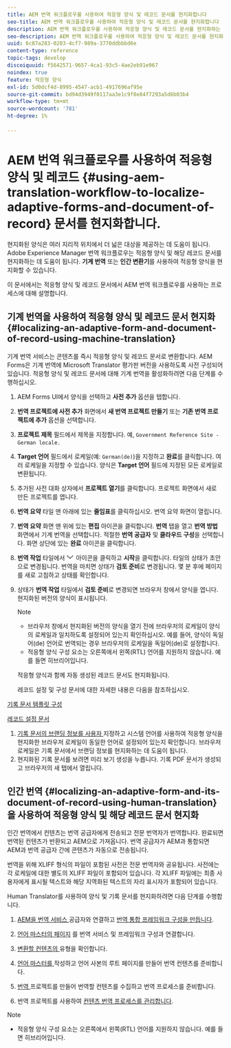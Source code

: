 ```yaml
---
title: AEM 번역 워크플로우를 사용하여 적응형 양식 및 레코드 문서를 현지화합니다
seo-title: AEM 번역 워크플로우를 사용하여 적응형 양식 및 레코드 문서를 현지화합니다
description: AEM 번역 워크플로우를 사용하여 적응형 양식 및 레코드 문서를 현지화하는 방법을 알아봅니다.
seo-description: AEM 번역 워크플로우를 사용하여 적응형 양식 및 레코드 문서를 현지화하는 방법을 알아봅니다.
uuid: 6c87a283-0203-4cf7-989a-3770ddbbbd6e
content-type: reference
topic-tags: develop
discoiquuid: f5642571-9657-4ca1-93c5-4ae2eb91e967
noindex: true
feature: 적응형 양식
exl-id: 5d0dcf4d-8995-4547-acb1-4917696af95e
source-git-commit: bd94d3949f0117aa3e1c9f0e84f7293a5d6b03b4
workflow-type: tm+mt
source-wordcount: '781'
ht-degree: 1%

---
```


# AEM 번역 워크플로우를 사용하여 적응형 양식 및 레코드 {#using-aem-translation-workflow-to-localize-adaptive-forms-and-document-of-record} 문서를 현지화합니다.

현지화된 양식은 여러 지리적 위치에서 더 넓은 대상을 제공하는 데 도움이 됩니다. Adobe Experience Manager 번역 워크플로우는 적응형 양식 및 해당 레코드 문서를 현지화하는 데 도움이 됩니다. **기계 번역** 또는 **인간 변환기**&#x200B;를 사용하여 적응형 양식을 현지화할 수 있습니다.

이 문서에서는 적응형 양식 및 레코드 문서에서 AEM 번역 워크플로우를 사용하는 프로세스에 대해 설명합니다.

## 기계 번역을 사용하여 적응형 양식 및 레코드 문서 현지화 {#localizing-an-adaptive-form-and-document-of-record-using-machine-translation}

기계 번역 서비스는 콘텐츠를 즉시 적응형 양식 및 레코드 문서로 변환합니다. AEM Forms은 기계 번역에 Microsoft Translator 평가판 버전을 사용하도록 사전 구성되어 있습니다. 적응형 양식 및 레코드 문서에 대해 기계 번역을 활성화하려면 다음 단계를 수행하십시오.

1. AEM Forms UI에서 양식을 선택하고 **사전 추가** 옵션을 탭합니다.
1. **번역 프로젝트에 사전 추가** 화면에서 **새 번역 프로젝트 만들기** 또는 **기존 번역 프로젝트에 추가** 옵션을 선택합니다.
1. **프로젝트 제목** 필드에서 제목을 지정합니다. 예, `Government Reference Site - German locale.`
1. **Target 언어** 필드에서 로케일(예: `German(de)`)을 지정하고 **완료**&#x200B;를 클릭합니다. 여러 로케일을 지정할 수 있습니다. 양식은 **Target 언어** 필드에 지정된 모든 로케일로 변환됩니다.
1. 추가된 사전 대화 상자에서 **프로젝트 열기**&#x200B;를 클릭합니다. 프로젝트 화면에서 새로 만든 프로젝트를 엽니다.
1. **번역 요약** 타일 맨 아래에 있는 **줄임표**&#x200B;를 클릭하십시오. 번역 요약 화면이 열립니다.
1. **번역 요약** 화면 맨 위에 있는 **편집** 아이콘을 클릭합니다. **번역** 탭을 열고 **번역 방법** 화면에서 기계 번역을 선택합니다. 적절한 **번역 공급자** 및 **클라우드 구성**&#x200B;을 선택합니다. 화면 상단에 있는 **완료** 아이콘을 클릭합니다.
1. **번역 작업** 타일에서 ![aem62forms_downarrow](assets/aem62forms_downarrow.png) 아이콘을 클릭하고 **시작**&#x200B;을 클릭합니다. 타일의 상태가 초안으로 변경됩니다. 번역을 마치면 상태가 **검토 준비**&#x200B;로 변경됩니다. 몇 분 후에 페이지를 새로 고침하고 상태를 확인합니다.
1. 상태가 **번역 작업** 타일에서 **검토 준비**&#x200B;로 변경되면 브라우저 창에서 양식을 엽니다. 현지화된 버전의 양식이 표시됩니다.

   >[!NOTE]
   >
   >* 브라우저 창에서 현지화된 버전의 양식을 열기 전에 브라우저의 로케일이 양식의 로케일과 일치하도록 설정되어 있는지 확인하십시오. 예를 들어, 양식이 독일어(de) 언어로 번역되는 경우 브라우저의 로케일을 독일어(de)로 설정합니다.
   >* 적응형 양식 구성 요소는 오른쪽에서 왼쪽(RTL) 언어를 지원하지 않습니다. 예를 들면 히브리어입니다.


   적응형 양식과 함께 자동 생성된 레코드 문서도 현지화됩니다.

   레코드 설정 및 구성 문서에 대한 자세한 내용은 다음을 참조하십시오.

[기록 문서 템플릿 구성](/help/forms/using/generate-document-of-record-for-non-xfa-based-adaptive-forms.md#p-document-of-record-template-configuration-p)

[레코드 설정 문서](/help/forms/using/generate-document-of-record-for-non-xfa-based-adaptive-forms.md#p-document-of-record-settings-p)

1. [기록 문서의 브랜딩 정보를 사용자 ](/help/forms/using/generate-document-of-record-for-non-xfa-based-adaptive-forms.md) 지정하고 시스템 언어를 사용하여 적응형 양식을 현지화한 브라우저 로케일이 동일한 언어로 설정되어 있는지 확인합니다. 브라우저 로케일은 기록 문서에서 브랜딩 정보를 현지화하는 데 도움이 됩니다.
1. 현지화된 기록 문서를 보려면 미리 보기 생성을 누릅니다. 기록 PDF 문서가 생성되고 브라우저의 새 탭에서 열립니다.

## 인간 번역 {#localizing-an-adaptive-form-and-its-document-of-record-using-human-translation}을 사용하여 적응형 양식 및 해당 레코드 문서 현지화

인간 번역에서 컨텐츠는 번역 공급자에게 전송되고 전문 번역자가 번역합니다. 완료되면 번역된 컨텐츠가 반환되고 AEM으로 가져옵니다. 번역 공급자가 AEM과 통합되면 AEM과 번역 공급자 간에 콘텐츠가 자동으로 전송됩니다.

번역을 위해 XLIFF 형식의 파일이 포함된 사전은 전문 번역자와 공유됩니다. 사전에는 각 로케일에 대한 별도의 XLIFF 파일이 포함되어 있습니다. 각 XLIFF 파일에는 최종 사용자에게 표시될 텍스트와 해당 지역화된 텍스트의 자리 표시자가 포함되어 있습니다.

Human Translator를 사용하여 양식 및 기록 문서를 현지화하려면 다음 단계를 수행합니다.

1. [AEM을 번역 서비스 ](/help/sites-administering/tc-tic.md) 공급자와 연결하고  [번역 통합 프레임워크 구성을 만듭니다](/help/sites-administering/tc-tic.md).

1. [언어 마스터의 페이지](/help/sites-administering/tc-tic.md) 를 번역 서비스 및 프레임워크 구성과 연결합니다.

1. [변환할 컨텐츠의 ](/help/sites-administering/tc-rules.md) 유형을 확인합니다.

1. [언어 마스터를 ](/help/sites-administering/tc-prep.md) 작성하고 언어 사본의 루트 페이지를 만들어 번역 컨텐츠를 준비합니다.

1. [번역 ](/help/sites-administering/tc-manage.md) 프로젝트를 만들어 번역할 컨텐츠를 수집하고 번역 프로세스를 준비합니다.

1. 번역 프로젝트를 사용하여 [컨텐츠 번역 프로세스를 관리합니다](/help/sites-administering/tc-manage.md).

>[!NOTE]
>
>* 적응형 양식 구성 요소는 오른쪽에서 왼쪽(RTL) 언어를 지원하지 않습니다. 예를 들면 히브리어입니다.

>


